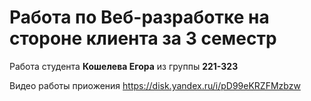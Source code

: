 # Работа по Веб-разработке на стороне клиента за 3 семестр

Работа студента **Кошелева Егора** из группы **221-323**

Видео работы приожения https://disk.yandex.ru/i/pD99eKRZFMzbzw
